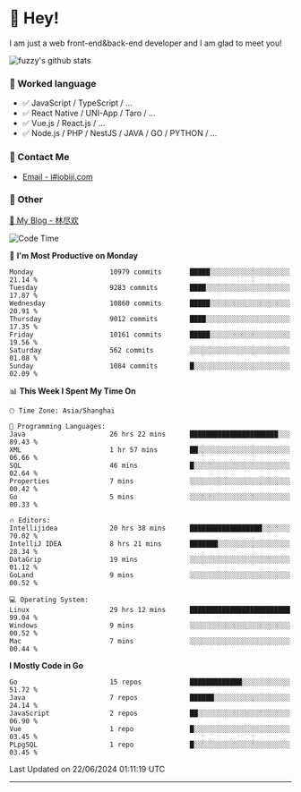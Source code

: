 # 👋 Hey!

I am just a web front-end&back-end developer and I am glad to meet you!

![fuzzy's github stats](https://github-readme-stats.vercel.app/api?username=JaydenForYou&&show_icons=true&&title_color=1abc9c&&icon_color=1abc9c)


### 📝 Worked language

- ✅ JavaScript / TypeScript / ...
- ✅ React Native / UNI-App / Taro / ...
- ✅ Vue.js / React.js / ...
- ✅ Node.js / PHP / NestJS / JAVA / GO / PYTHON / ...

### 📮 Contact Me

- [Email - i#iobiji.com](mailto:i@iobiji.com)


### 🤪 Other

[📌 My Blog - 林尽欢](https://iobiji.com)

<!--START_SECTION:waka-->
![Code Time](http://img.shields.io/badge/Code%20Time-728%20hrs%2046%20mins-blue)

📅 **I'm Most Productive on Monday** 

```text
Monday                   10979 commits       █████░░░░░░░░░░░░░░░░░░░░   21.14 % 
Tuesday                  9283 commits        ████░░░░░░░░░░░░░░░░░░░░░   17.87 % 
Wednesday                10860 commits       █████░░░░░░░░░░░░░░░░░░░░   20.91 % 
Thursday                 9012 commits        ████░░░░░░░░░░░░░░░░░░░░░   17.35 % 
Friday                   10161 commits       █████░░░░░░░░░░░░░░░░░░░░   19.56 % 
Saturday                 562 commits         ░░░░░░░░░░░░░░░░░░░░░░░░░   01.08 % 
Sunday                   1084 commits        █░░░░░░░░░░░░░░░░░░░░░░░░   02.09 % 
```


📊 **This Week I Spent My Time On** 

```text
🕑︎ Time Zone: Asia/Shanghai

💬 Programming Languages: 
Java                     26 hrs 22 mins      ██████████████████████░░░   89.43 % 
XML                      1 hr 57 mins        ██░░░░░░░░░░░░░░░░░░░░░░░   06.66 % 
SQL                      46 mins             █░░░░░░░░░░░░░░░░░░░░░░░░   02.64 % 
Properties               7 mins              ░░░░░░░░░░░░░░░░░░░░░░░░░   00.42 % 
Go                       5 mins              ░░░░░░░░░░░░░░░░░░░░░░░░░   00.33 % 

🔥 Editors: 
Intellijidea             20 hrs 38 mins      ██████████████████░░░░░░░   70.02 % 
IntelliJ IDEA            8 hrs 21 mins       ███████░░░░░░░░░░░░░░░░░░   28.34 % 
DataGrip                 19 mins             ░░░░░░░░░░░░░░░░░░░░░░░░░   01.12 % 
GoLand                   9 mins              ░░░░░░░░░░░░░░░░░░░░░░░░░   00.52 % 

💻 Operating System: 
Linux                    29 hrs 12 mins      █████████████████████████   99.04 % 
Windows                  9 mins              ░░░░░░░░░░░░░░░░░░░░░░░░░   00.52 % 
Mac                      7 mins              ░░░░░░░░░░░░░░░░░░░░░░░░░   00.44 % 
```

**I Mostly Code in Go** 

```text
Go                       15 repos            █████████████░░░░░░░░░░░░   51.72 % 
Java                     7 repos             ██████░░░░░░░░░░░░░░░░░░░   24.14 % 
JavaScript               2 repos             ██░░░░░░░░░░░░░░░░░░░░░░░   06.90 % 
Vue                      1 repo              █░░░░░░░░░░░░░░░░░░░░░░░░   03.45 % 
PLpgSQL                  1 repo              █░░░░░░░░░░░░░░░░░░░░░░░░   03.45 % 
```




 Last Updated on 22/06/2024 01:11:19 UTC
<!--END_SECTION:waka-->
---
